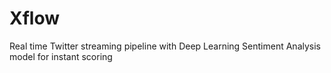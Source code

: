 # Xflow
Real time Twitter streaming pipeline with Deep Learning Sentiment Analysis model for instant scoring
